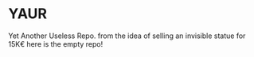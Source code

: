 # YAUR
Yet Another Useless Repo.   from the idea of selling an invisible statue for 15K€ here is the empty repo! 
